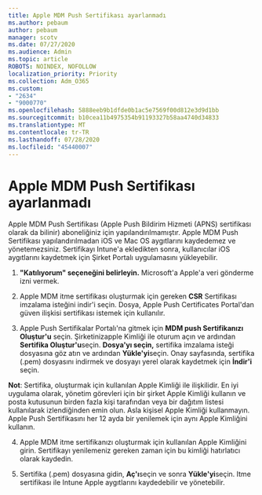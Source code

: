 ```yaml
---
title: Apple MDM Push Sertifikası ayarlanmadı
ms.author: pebaum
author: pebaum
manager: scotv
ms.date: 07/27/2020
ms.audience: Admin
ms.topic: article
ROBOTS: NOINDEX, NOFOLLOW
localization_priority: Priority
ms.collection: Adm_O365
ms.custom:
- "2634"
- "9000770"
ms.openlocfilehash: 5888eeb9b1dfde0b1ac5e7569f00d812e3d9d1bb
ms.sourcegitcommit: b10cea11b4975354b91193327b58aa4740d34833
ms.translationtype: MT
ms.contentlocale: tr-TR
ms.lasthandoff: 07/28/2020
ms.locfileid: "45440007"
---
```

# <a name="apple-mdm-push-certificate-has-not-been-set-up"></a>Apple MDM Push Sertifikası ayarlanmadı

Apple MDM Push Sertifikası (Apple Push Bildirim Hizmeti (APNS) sertifikası olarak da bilinir) aboneliğiniz için yapılandırılmamıştır. Apple MDM Push Sertifikası yapılandırılmadan iOS ve Mac OS aygıtlarını kaydedemez ve yönetemezsiniz. Sertifikayı Intune'a ekledikten sonra, kullanıcılar iOS aygıtlarını kaydetmek için Şirket Portalı uygulamasını yükleyebilir.

1. **"Katılıyorum" seçeneğini belirleyin.** Microsoft'a Apple'a veri gönderme izni vermek.

2. Apple MDM itme sertifikası oluşturmak için gereken **CSR** Sertifikası imzalama isteğini indir'i seçin. Dosya, Apple Push Certificates Portal'dan güven ilişkisi sertifikası istemek için kullanılır.

3. Apple Push Sertifikalar Portalı'na gitmek için **MDM push Sertifikanızı Oluştur'u** seçin. Şirketinizapple Kimliği ile oturum açın ve ardından **Sertifika Oluştur'u**seçin. **Dosya'yı seçin,** sertifika imzalama isteği dosyasına göz atın ve ardından **Yükle'yi**seçin. Onay sayfasında, sertifika (.pem) dosyasını indirmek ve dosyayı yerel olarak kaydetmek için **İndir'i** seçin.
 
**Not**: Sertifika, oluşturmak için kullanılan Apple Kimliği ile ilişkilidir. En iyi uygulama olarak, yönetim görevleri için bir şirket Apple Kimliği kullanın ve posta kutusunun birden fazla kişi tarafından veya bir dağıtım listesi kullanılarak izlendiğinden emin olun. Asla kişisel Apple Kimliği kullanmayın. Apple Push Sertifikasını her 12 ayda bir yenilemek için aynı Apple Kimliğini kullanın.
 
4. Apple MDM itme sertifikanızı oluşturmak için kullanılan Apple Kimliğini girin. Sertifikayı yenilemeniz gereken zaman için bu kimliği hatırlatıcı olarak kaydedin.

5. Sertifika (.pem) dosyasına gidin, **Aç'ı**seçin ve sonra **Yükle'yi**seçin. Itme sertifikası ile Intune Apple aygıtlarını kaydedebilir ve yönetebilir.